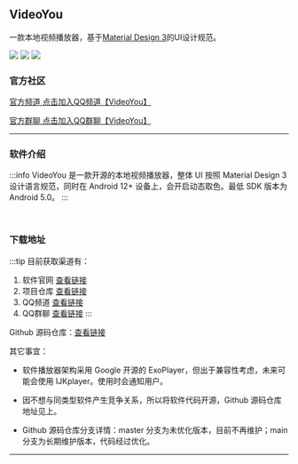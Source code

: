 ## VideoYou

一款本地视频播放器，基于[Material Design 3](https://m3.material.io/)的UI设计规范。

[![](https://img.shields.io/github/v/release/clearpole/videoyou?color=red&label=%E6%9C%80%E6%96%B0%E7%89%88%E6%9C%AC)](https://github.com/Clearpole/VideoYou/releases)
[![](https://img.shields.io/github/stars/clearpole/videoyou)](https://github.com/Clearpole/VideoYou/)
[![](https://img.shields.io/github/downloads/clearpole/videoyou/total?label=%E4%B8%8B%E8%BD%BD%E9%87%8F)](https://github.com/Clearpole/VideoYou/releases)

### 官方社区

[官方频道 点击加入QQ频道【VideoYou】](https://pd.qq.com/s/61vf6d5qi)

[官方群聊 点击加入QQ群聊【VideoYou】](https://jq.qq.com/?_wv=1027&k=jhToOOG8)

---

### 软件介绍
:::info
VideoYou 是一款开源的本地视频播放器，整体 UI 按照 Material Design 3 设计语言规范，同时在 Android 12+ 设备上，会开启动态取色。最低 SDK 版本为 Android 5.0。
:::

<br/>

### 下载地址

:::tip
目前获取渠道有：
1. 软件官网 [查看链接](https://clearpole.gitee.io/videoyou-website/)
2. 项目仓库 [查看链接](https://github.com/Clearpole/VideoYou/releases)
3. QQ频道 [查看链接](https://pd.qq.com/s/61vf6d5qi)
4. QQ群聊 [查看链接](https://jq.qq.com/?_wv=1027&k=jhToOOG8)
:::

Github 源码仓库：[查看链接](https://github.com/Clearpole/VideoYou-Code-View/tree/main)


其它事宜：

* 软件播放器架构采用 Google 开源的 ExoPlayer，但出于兼容性考虑，未来可能会使用 IJKplayer。使用时会通知用户。

* 因不想与同类型软件产生竞争关系，所以将软件代码开源，Github 源码仓库地址见上。

* Github 源码仓库分支详情：master 分支为未优化版本，目前不再维护；main 分支为长期维护版本，代码经过优化。

---
